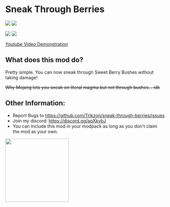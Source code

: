 # Sneak Through Berries
[![](http://cf.way2muchnoise.eu/full_324945.svg)](https://www.curseforge.com/minecraft/mc-mods/sneak-through-berries)
[![](http://cf.way2muchnoise.eu/versions/324945.svg)](https://www.curseforge.com/minecraft/mc-mods/sneak-through-berries)

![](https://modrinth-utils.vercel.app/api/badge/downloads/?id=sneak-through-berries&logo=true)
![](https://modrinth-utils.vercel.app/api/badge/versions/?id=sneak-through-berries&logo=true)

[Youtube Video Demonstration](https://youtu.be/OZJFD3SrNdM)

## What does this mod do?

Pretty simple. You can now sneak through Sweet Berry Bushes without taking damage!

~~Why Mojang lets you sneak on literal magma but not through bushes... idk~~

## Other Information:

- Report Bugs to https://github.com/Trikzon/sneak-through-berries/issues
- Join my discord: https://discord.gg/aqXkvbJ
- You can include this mod in your modpack as long as you don't claim the mod as your own.

[<img src="https://user-images.githubusercontent.com/14358394/115450238-f39e8100-a21b-11eb-89d0-fa4b82cdbce8.png" width="200">](https://ko-fi.com/trikzon)
